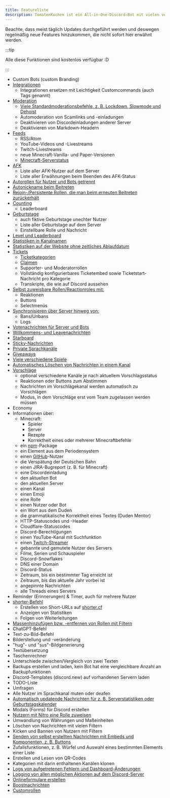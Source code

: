 ```yaml
---
title: Featureliste
description: TomatenKuchen ist ein All-in-One-Discord-Bot mit vielen verschiedenen Funktionen. Diese Seite listet alle zum aktuellen Zeitpunkt verfügbaren Features des Bots auf.
---
```


Beachte, dass meist täglich Updates durchgeführt werden und deswegen regelmäßig neue Features hinzukommen, die nicht sofort hier erwähnt werden.

:::tip

Alle diese Funktionen sind kostenlos verfügbar :D

:::

- Custom Bots (custom Branding)
- [Integrationen](/integrations)
	- Integrationen ersetzen mit Leichtigkeit Customcommands (auch Tags genannt)
- [Moderation](/category/moderation)
	- [Viele Standardmoderationsbefehle, z. B. Lockdown, Slowmode und Dehoist](/moderation/common)
	- Automoderation von Scamlinks und -einladungen
	- Deaktivieren von Discordeinladungen anderer Server
	- Deaktivieren von Markdown-Headern
- [Feeds](/feeds)
	- RSS/Atom
	- YouTube-Videos und -Livestreams
	- Twitch-Livestreams
	- neue Minecraft-Vanilla- und Paper-Versionen
	- [Minecraft-Serverstatus](/mcupdate)
- [AFK](/afk)
	- Liste aller AFK-Nutzer auf dem Server
	- Liste aller Erwähnungen beim Beenden des AFK-Status
- [Autorollen für Nutzer und Bots getrennt](/autorole)
- [Autonickname beim Beitreten](/autorole)
- [Rejoin-/Persistente Rollen, die man beim erneuten Beitreten zurückerhält](/autorole)
- [Counting](/counting)
	- Leaderboard
- [Geburtstage](/birthday)
	- auch fiktive Geburtstage unechter Nutzer
	- Liste aller Geburtstage auf dem Server
	- Einstellbare Rolle und Nachricht
- [Level und Leaderboard](/level)
- [Statistiken in Kanalnamen](/serverstats)
- [Statistiken auf der Website ohne zeitliches Ablaufdatum](/serverstats)
- [Tickets](/category/ticket)
	- [Ticketkategorien](/ticket/general)
	- [Claimen](/ticket/commands)
	- Supporter- und Moderatorrollen
	- Vollständig konfigurierbares Ticketembed sowie Ticketstart-Nachricht pro Kategorie
	- Transkripte, die wie auf Discord aussehen
- [Selbst zuweisbare Rollen/Reactionroles mit:](/reactionroles)
	- Reaktionen
	- Buttons
	- Selectmenüs
- [Synchronisieren über Server hinweg von:](/sync)
	- Bans/Unbans
	- Logs
- [Votenachrichten für Server und Bots](/voting)
- [Willkommens- und Leavenachrichten](/welcome-leave)
- [Starboard](/starboard)
- [Sticky-Nachrichten](/sticky)
- [Private Sprachkanäle](/privatevoice)
- [Giveaways](/giveaways)
- [Viele verschiedene Spiele](/games)
- [Automatisches Löschen von Nachrichten in einem Kanal](/autodelete)
- [Vorschläge](/suggest)
	- optional verschiedene Kanäle je nach aktuellem Vorschlagsstatus
	- Reaktionen oder Buttons zum Abstimmen
	- Nachrichten im Vorschlägekanal werden automatisch zu Vorschlägen
	- Modus, in dem Vorschläge erst vom Team zugelassen werden müssen
- Economy
- Informationen über:
	- Minecraft:
		- Spieler
		- Server
		- Rezepte
		- Korrektheit eines oder mehrerer Minecraftbefehle
	- ein [npm](https://npmjs.com)-Package
	- ein Element aus dem Periodensystem
	- einen [GitHub](https://github.com)-Nutzer
	- die Verspätung der Deutschen Bahn
	- einen JIRA-Bugreport (z. B. für Minecraft)
	- eine Discordeinladung
	- den aktuellen Bot
	- den aktuellen Server
	- einen Kanal
	- einen Emoji
	- eine Rolle
	- einen Nutzer oder Bot
	- ein Wort aus dem Duden
	- die grammatikalische Korrektheit eines Textes (Duden Mentor)
	- HTTP-Statuscodes und -Header
	- Cloudflare-Statuscodes
	- Discord-Berechtigungen
	- einen YouTube-Kanal mit Suchfunktion
	- einen [Twitch-Streamer](/twitch)
	- gebannte und gemutete Nutzer des Servers
	- Filme, Serien und Schauspieler
	- Discord-Snowflakes
	- DNS einer Domain
	- Discord-Status
	- Zeitraum, bis ein bestimmter Tag erreicht ist
	- Zeitraum, bis das aktuelle Jahr vorbei ist
	- angepinnte Nachrichten
	- alle Threads eines Servers
- Reminder (Erinnerungen) & Timer, auch für mehrere Nutzer
- [shorter-Befehl](/shorter)
	- Erstellen von Short-URLs auf [shorter.cf](https://shorter.cf)
	- Anzeigen von Statistiken
	- Folgen von Weiterleitungen
- [Massenhinzufügen bzw. -entfernen von Rollen mit Filtern](/moderation/massactions)
- ChatGPT-Befehl
- Text-zu-Bild-Befehl
- Bilderstellung und -veränderung
- "hug"- und "sus"-Bildgenerierung
- Textübersetzung
- Taschenrechner
- Unterschiede zwischen/Vergleich von zwei Texten
- Backups erstellen und laden, kein Bot hat eine vergleichbare Anzahl an Backupfunktionen
- Discord-Templates (discord.new) auf vorhandenen Servern laden
- TODO-Liste
- Umfragen
- Alle Nutzer im Sprachkanal muten oder deafen
- [Automatisch updatende Nachrichten für z. B. Serverstatistiken oder Geburtstagskalender](/autoupdate)
- Modals (Forms) für Discord erstellen
- [Nutzern mit Nitro eine Rolle zuweisen](/nitroverify)
- Umwandlung von Währungen und Maßeinheiten
- Löschen von Nachrichten mit vielen Filtern
- Kicken und Bannen von Nutzern mit Filtern
- [Senden von selbst erstellten Nachrichten mit Embeds und Komponenten, z. B. Buttons](https://embed.tomatenkuchen.com)
- Zufallsfunktionen, z. B. Würfel und Auswahl eines bestimmten Elements einer Liste
- Erstellen und Lesen von QR-Codes
- Kategorien mit darin enthaltenen Kanälen klonen
- [Logs von aufgetretenen Fehlern und Dashboard-Änderungen](/error)
- [Logging von allen möglichen Aktionen auf dem Discord-Server](/logs)
- [Onlineformulare erstellen](/forms)
- [Boostnachrichten](/boostmessages)
- [Customrollen](/customroles)
